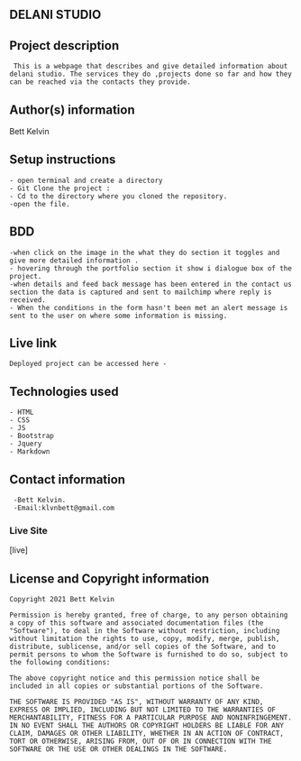 ## DELANI STUDIO

## Project description
     This is a webpage that describes and give detailed information about delani studio. The services they do ,projects done so far and how they can be reached via the contacts they provide.
  

## Author(s) information
 Bett Kelvin
  
## Setup instructions
    - open terminal and create a directory
    - Git Clone the project :
    - Cd to the directory where you cloned the repository.
    -open the file.    


## BDD
    -when click on the image in the what they do section it toggles and give more detailed information .
    - hovering through the portfolio section it show i dialogue box of the project.
    -when details and feed back message has been entered in the contact us section the data is captured and sent to mailchimp where reply is received.
    - When the conditions in the form hasn't been met an alert message is sent to the user on where some information is missing.
   
  
## Live link
    Deployed project can be accessed here -

## Technologies used
    - HTML
    - CSS
    - JS
    - Bootstrap
    - Jquery
    - Markdown
## Contact information
     -Bett Kelvin.
     -Email:klvnbett@gmail.com
### Live Site
[live]
  
## License and Copyright information
    Copyright 2021 Bett Kelvin

    Permission is hereby granted, free of charge, to any person obtaining a copy of this software and associated documentation files (the "Software"), to deal in the Software without restriction, including without limitation the rights to use, copy, modify, merge, publish, distribute, sublicense, and/or sell copies of the Software, and to permit persons to whom the Software is furnished to do so, subject to the following conditions:

    The above copyright notice and this permission notice shall be included in all copies or substantial portions of the Software.

    THE SOFTWARE IS PROVIDED "AS IS", WITHOUT WARRANTY OF ANY KIND, EXPRESS OR IMPLIED, INCLUDING BUT NOT LIMITED TO THE WARRANTIES OF MERCHANTABILITY, FITNESS FOR A PARTICULAR PURPOSE AND NONINFRINGEMENT. IN NO EVENT SHALL THE AUTHORS OR COPYRIGHT HOLDERS BE LIABLE FOR ANY CLAIM, DAMAGES OR OTHER LIABILITY, WHETHER IN AN ACTION OF CONTRACT, TORT OR OTHERWISE, ARISING FROM, OUT OF OR IN CONNECTION WITH THE SOFTWARE OR THE USE OR OTHER DEALINGS IN THE SOFTWARE.